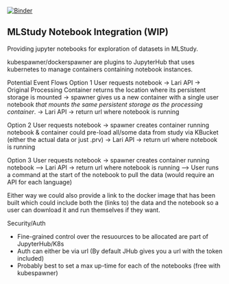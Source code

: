 [![Binder](https://mybinder.org/badge.svg)](https://mybinder.org/v2/gh/magland/notebooks/master?filepath=mlstudy.ipynb)

## MLStudy Notebook Integration (WIP)
Providing jupyter notebooks for exploration of datasets in MLStudy.

kubespawner/dockerspawner are plugins to JupyterHub that uses kubernetes to manage containers containing notebook instances.

Potential Event Flows
Option 1
User requests notebook -> Lari API -> Original Processing Container returns the location where its persistent storage is mounted -> spawner gives us a new container with a single user notebook *that mounts the same persistent storage as the processing container*. -> Lari API -> return url where notebook is running

Option 2
User requests notebook -> spawner creates container running notebook & container could pre-load all/some data from study via KBucket (either the actual data or just .prv) -> Lari API  -> return url where notebook is running

Option 3
User requests notebook -> spawner creates container running notebook --> Lari API  -> return url where notebook is running --> User runs a command at the start of the notebook to pull the data (would require an API for each language)

Either way we could also provide a link to the docker image that has been built which could include both the (links to) the data and the notebook so a user can download it and run themselves if they want.

Security/Auth
- Fine-grained control over the resuources to be allocated are part of JupyterHub/K8s
- Auth can either be via url (By default JHub gives you a url with the token included)
- Probably best to set a max up-time for each of the notebooks (free with kubespawner)
